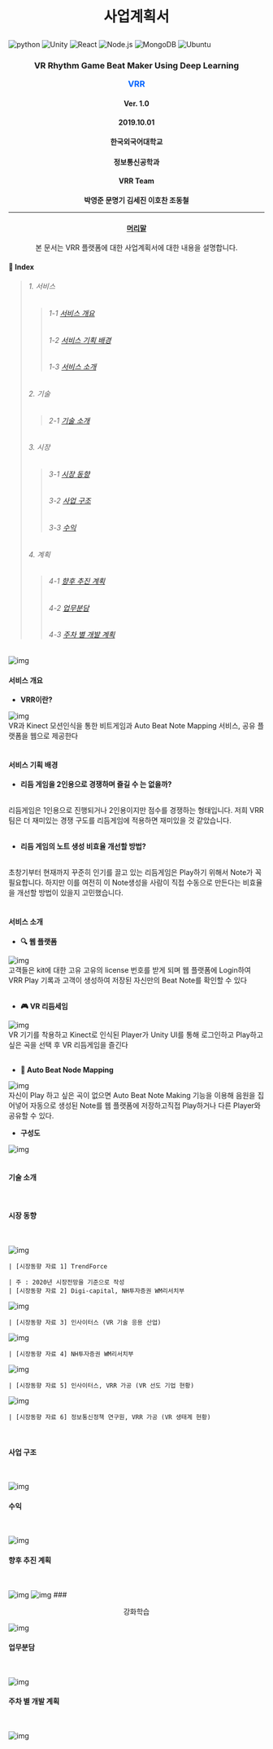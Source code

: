 # <p align="center">사업계획서</p>
![python](https://img.shields.io/badge/Python-numpy-blue?logo=Python)
![Unity](https://img.shields.io/badge/Oculus-Unity-yellow?logo=Unity)
![React](https://img.shields.io/badge/React-Frontend-fb5d65?logo=React)
![Node.js](https://img.shields.io/badge/Node.js-Javascript-48d1cc?logo=Node.js)
![MongoDB](https://img.shields.io/badge/MongoDB-NoSQL-b6e0c6?logo=MongoDB)
![Ubuntu](https://img.shields.io/badge/Ubuntu-Server-red?logo=Ubuntu)

### <p align="center">VR Rhythm Game Beat Maker Using Deep Learning</p><p align="center"><span style="color:#0064FF">VRR</span></p>    

#### <p align="center">Ver. 1.0</p>
#### <p align="center">2019.10.01</p>    
#### <p align="center">한국외국어대학교</p>
#### <p align="center">정보통신공학과</p>
#### <p align="center">VRR Team</p>

**<p align="center">박영준 문명기 김세진 이호찬 조동철</p>**     

***
#### <p align="center"><u>머리말</u></p>
<p align="center">본 문서는 VRR 플랫폼에 대한 사업계획서에 대한 내용을 설명합니다.</p>

#### 📂 Index

> ###### 1. 서비스
>> ######   1-1 [서비스 개요](#서비스-개요)
>> ######   1-2 [서비스 기획 배경](#서비스-기획-배경)
>> ######   1-3 [서비스 소개](#서비스-소개)
> ###### 2. 기술
>>  ######  2-1 [기술 소개](#기술-소개)
> ###### 3. 시장
>>  ######  3-1 [시장 동향](#시장-동향)
>>  ######  3-2 [사업 구조](#사업-구조)
>>  ######  3-3 [수익](#수익)
> ###### 4. 계획
>>  ######  4-1 [향후 추진 계획](#향후-추진-계획)
>>  ######  4-2 [업무분담](#업무분담)
>>  ######  4-3 [주차 별 개발 계획](#주차-별-개발-계획)

![img](/img/img1.PNG)

#### 서비스 개요

 - **VRR이란?**

 ![img](/img/vrr.PNG)
</br>
    VR과 Kinect 모션인식을 통한 비트게임과 Auto Beat Note Mapping 서비스, 공유 플랫폼을 웹으로 제공한다
</br>
</br>

#### 서비스 기획 배경
 - **리듬 게임을 2인용으로 경쟁하며 즐길 수 는 없을까?**
</br>
    리듬게임은 1인용으로 진행되거나 2인용이지만 점수를 경쟁하는 형태입니다. 저희 VRR팀은 더 재미있는 경쟁 구도를 리듬게임에 적용하면 재미있을 것 같았습니다.    
</br>
</br>

 - **리듬 게임의 노트 생성 비효율 개선할 방법?**
</br>
    초창기부터 현재까지 꾸준히 인기를 끌고 있는 리듬게임은 Play하기 위해서 Note가 꼭 필요합니다. 하지만 이를 여전히 이 Note생성을 사람이 직접 수동으로 만든다는 비효율을 개선할 방법이 있을지 고민했습니다.
</br>
</br>

#### 서비스 소개
 -  **:mag: 웹 플랫폼**

 ![img](/img/platform.PNG)
 </br>
    고객들은 kit에 대한 고유 고유의 license 번호를 받게 되며 웹 플랫폼에 Login하여 VRR Play 기록과 고객이 생성하여 저장된 자신만의 Beat Note를 확인할 수 있다    
</br>

 -   **:video_game: VR 리듬세임**

 ![img](/img/unity.PNG)
 </br>
 VR 기기를 착용하고 Kinect로 인식된 Player가 Unity UI를 통해 로그인하고 Play하고 싶은 곡을 선택 후 VR 리듬게임을 즐긴다    
</br>

  -   **:musical_score: Auto Beat Node Mapping**

  ![img](/img/deeplearning.PNG)
  </br>
  자신이 Play 하고 싶은 곡이 없으면 Auto Beat Note Making 기능을 이용해 음원을 집어넣어 자동으로 생성된 Note를 웹 플랫폼에 저장하고직접 Play하거나 다른 Player와 공유할 수 있다.
</br>

  -  **구성도**

![img](/img/architecture.PNG)
</br>
</br>

#### 기술 소개
</br>

#### 시장 동향
</br>

![img](/img/marketTrends2.PNG)
```
| [시장동향 자료 1] TrendForce  
```
```
| 주 : 2020년 시장전망을 기준으로 작성
| [시장동향 자료 2] Digi-capital, NH투자증권 WM리서치부
```

![img](/img/marketTrends3.PNG)
```
| [시장동향 자료 3] 인사이터스 (VR 기술 응용 산업)  
```
![img](/img/marketTrends4.PNG)
```
| [시장동향 자료 4] NH투자증권 WM리서치부
```
![img](/img/marketTrends5.PNG)
```
| [시장동향 자료 5] 인사이터스, VRR 가공 (VR 선도 기업 현황)
```
![img](/img/marketTrends.PNG)
```
| [시장동향 자료 6] 정보통신정책 연구원, VRR 가공 (VR 생태계 현황)
```
</br>

#### 사업 구조
</br>

![img](/img/businessModel.PNG)
</br>

#### 수익
</br>

![img](/img/profit.PNG)
</br>

#### 향후 추진 계획
</br>

![img](/img/plan.PNG)
![img](/img/plan2.PNG)
###<p align="center">강화학습</p>
![img](/img/plan3.PNG)
</br>

#### 업무분담
</br>

![img](/img/role.PNG)
</br>

#### 주차 별 개발 계획
</br>

![img](/img/devplan.PNG)